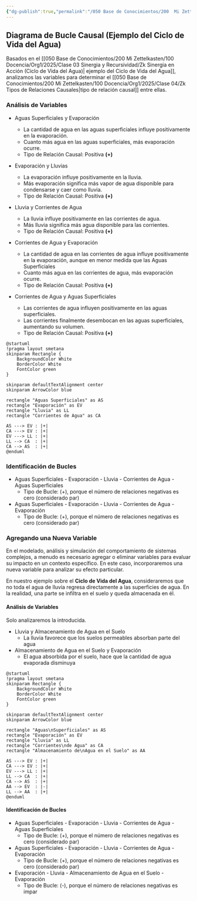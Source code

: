 ```yaml
---
{"dg-publish":true,"permalink":"/050 Base de Conocimientos/200  Mi Zettelkasten/100 Docencia/Org1/2025/Clase 04/Zk Diagrama de Bucle Causal (Ejemplo del Ciclo de Vida del Agua)/","tags":["definir"]}
---
```


## Diagrama de Bucle Causal (Ejemplo del Ciclo de Vida del Agua)

Basados en el [[050 Base de Conocimientos/200  Mi Zettelkasten/100 Docencia/Org1/2025/Clase 03 Sinergia y Recursividad/Zk Sinergia en Acción (Ciclo de Vida del Agua)\| ejemplo del Ciclo de Vida del Agua]], analizamos las variables para determinar el [[050 Base de Conocimientos/200  Mi Zettelkasten/100 Docencia/Org1/2025/Clase 04/Zk Tipos de Relaciones Causales\|tipo de relación causal]] entre ellas.

### Análisis de Variables
- Aguas Superficiales y Evaporación 
	- La cantidad de agua en las aguas superficiales influye positivamente en la evaporación.
	- Cuanto más agua en las aguas superficiales, más evaporación ocurre.
	- Tipo de Relación Causal: Positiva **(+)**

- Evaporación y Lluvias
	- La evaporación influye positivamente en la lluvia.
	- Más evaporación significa más vapor de agua disponible para condensarse y caer como lluvia.
	- Tipo de Relación Causal: Positiva **(+)**

- Lluvia y Corrientes de Agua
	- La lluvia influye positivamente en las corrientes de agua.
	- Más lluvia significa más agua disponible para las corrientes.
	- Tipo de Relación Causal: Positiva **(+)**

- Corrientes de Agua y Evaporación
	- La cantidad de agua en las corrientes de agua influye positivamente en la evaporación, aunque en menor medida que las Aguas Superficiales
	- Cuanto más agua en las corrientes de agua, más evaporación ocurre.
	- Tipo de Relación Causal: Positiva **(+)**

- Corrientes de Agua y Aguas Superficiales
	- Las corrientes de agua influyen positivamente en las aguas superficiales.
	- Las corrientes finalmente desembocan en las aguas superficiales, aumentando su volumen.
	- Tipo de Relación Causal: Positiva **(+)**

```plantuml
@startuml
!pragma layout smetana
skinparam Rectangle {
    BackgroundColor White
    BorderColor White
    FontColor green
}

skinparam defaultTextAlignment center
skinparam ArrowColor blue

rectangle "Aguas Superficiales" as AS
rectangle "Evaporación" as EV
rectangle "Lluvia" as LL
rectangle "Corrientes de Agua" as CA

AS ---> EV : |+|
CA ---> EV : |+|
EV ---> LL : |+|
LL --> CA  : |+|
CA --> AS  : |+|
@enduml
```

### Identificación de Bucles
- Aguas Superficiales - Evaporación - Lluvia - Corrientes de Agua - Aguas Superficiales
	- Tipo de Bucle: (+), porque el número de relaciones negativas es cero (considerado par)
- Aguas Superficiales - Evaporación - Lluvia - Corrientes de Agua - Evaporación
	- Tipo de Bucle: (+), porque el número de relaciones negativas es cero (considerado par)

### Agregando una Nueva Variable
En el modelado, análisis y simulación del comportamiento de sistemas complejos, a menudo es necesario agregar o eliminar variables para evaluar su impacto en un contexto específico. En este caso, incorporaremos una nueva variable para analizar su efecto particular.

En nuestro ejemplo sobre el **Ciclo de Vida del Agua**, consideraremos que no toda el agua de lluvia regresa directamente a las superficies de agua. En la realidad, una parte se infiltra en el suelo y queda almacenada en él.

#### Análisis de Variables
Solo analizaremos la introducida.

- Lluvia y Almacenamiento de Agua en el Suelo
	- La lluvia favorece que los suelos permeables absorban parte del agua
- Almacenamiento de Agua en el Suelo y Evaporación
	- El agua absorbida por el suelo, hace que la cantidad de agua evaporada disminuya

```plantuml
@startuml
!pragma layout smetana
skinparam Rectangle {
    BackgroundColor White
    BorderColor White
    FontColor green
}

skinparam defaultTextAlignment center
skinparam ArrowColor blue

rectangle "Aguas\nSuperficiales" as AS
rectangle "Evaporación" as EV
rectangle "Lluvia" as LL
rectangle "Corrientes\nde Agua" as CA
rectangle "Almacenamiento de\nAgua en el Suelo" as AA

AS ---> EV : |+|
CA ---> EV : |+|
EV ---> LL : |+|
LL --> CA  : |+|
CA --> AS  : |+|
AA --> EV  : |-|
LL --> AA  : |+|
@enduml
```

#### Identificación de Bucles
- Aguas Superficiales - Evaporación - Lluvia - Corrientes de Agua - Aguas Superficiales
	- Tipo de Bucle: (+), porque el número de relaciones negativas es cero (considerado par)
- Aguas Superficiales - Evaporación - Lluvia - Corrientes de Agua - Evaporación
	- Tipo de Bucle: (+), porque el número de relaciones negativas es cero (considerado par)
- Evaporación - Lluvia - Almacenamiento de Agua en el Suelo - Evaporación
	- Tipo de Bucle: (-), porque el número de relaciones negativas es impar

